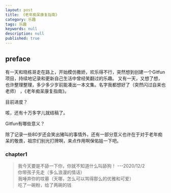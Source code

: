 ```yaml
---
layout: post
title: 《老年痴呆康复指南》
category: 乐趣
tags: 乐趣
keywords: null
description: null
published: true
---
```


## preface


有一天和晓栋哥走在路上，开始模仿撒娇，欢乐得不行，突然想到创建一个Gitfun项目，持续地记录和更新自己生活中曾经笑翻过的乐趣。
又有一天，又想了想，也许整理整理，多少多少岁前能凑出一本文集。名字我都想好了（突然闪过自来也老师） ，《老年痴呆康复指南》。  


目前进度？  
  
咳，还有十万多字儿就结稿了。  
  
  
Gitfun有哪些意义？   
  
除了记录一些80岁还会笑出猪叫的事情外，还有一部分意义也许在于对于老年痴呆的敬畏，祖宗们别光打牌啊，来点作用啊保佑娃一下吧。  
  
  
  
### chapter1 
> 我今天要是不舔一下你，你就不知道什么叫舔狗！   ---2020/12/2  
> 你带孩子先走（多么浪漫的情话）  
> 我唾弃你的坟墓（天哪，怎么可以骂得那么的优雅和可爱）  
> 吃了一碗粉，给了两碗的钱  
> 
